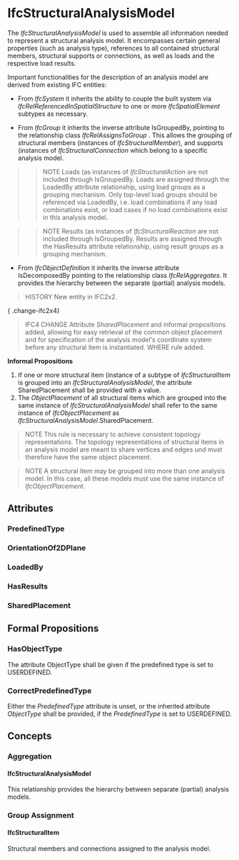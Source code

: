 # IfcStructuralAnalysisModel

The _IfcStructuralAnalysisModel_ is used to assemble all information needed to represent a structural analysis model. It encompasses certain general properties (such as analysis type), references to all contained structural members, structural supports or connections, as well as loads and the respective load results.<!-- end of definition -->

Important functionalities for the description of an analysis model are derived from existing IFC entities:

* From _IfcSystem_ it inherits the ability to couple the built system via _IfcRelReferencedInSpatialStructure_ to one or more _IfcSpatialElement_ subtypes as necessary.

* From _IfcGroup_ it inherits the inverse attribute IsGroupedBy, pointing to the relationship class _IfcRelAssignsToGroup_ . This allows the grouping of structural members (instances of _IfcStructuralMember_), and supports (instances of _IfcStructuralConnection_ which belong to a specific analysis model.

>> NOTE  Loads (as instances of _IfcStructuralAction_ are not included through IsGroupedBy. Loads are assigned through the LoadedBy attribute relationship, using load groups as a grouping mechanism. Only top-level load groups should be referenced via LoadedBy, i.e. load combinations if any load combinations exist, or load cases if no load combinations exist in this analysis model.

>> NOTE  Results (as instances of _IfcStructuralReaction_ are not included through IsGroupedBy. Results are assigned through the HasResults attribute relationship, using result groups as a grouping mechanism.

* From _IfcObjectDefinition_ it inherits the inverse attribute IsDecomposedBy pointing to the relationship class _IfcRelAggregates_. It provides the hierarchy between the separate (partial) analysis models.

> HISTORY  New entity in IFC2x2.

{ .change-ifc2x4}
> IFC4 CHANGE  Attribute _SharedPlacement_ and informal propositions added, allowing for easy retrieval of the common object placement and for specification of the analysis model's coordinate system before any structural item is instantiated. WHERE rule added.

**Informal Propositions**

1. If one or more structural item (instance of a subtype of _IfcStructuralItem_ is grouped into an _IfcStructuralAnalysisModel_, the attribute SharedPlacement shall be provided with a value.
2. The _ObjectPlacement_ of all structural items which are grouped into the same instance of _IfcStructuralAnalysisModel_ shall refer to the same instance of _IfcObjectPlacement_ as _IfcStructuralAnalysisModel_.SharedPlacement.


> NOTE  This rule is necessary to achieve consistent topology representations. The topology representations of structural items in an analysis model are meant to share vertices and edges und must therefore have the same object placement.

> NOTE  A structural item may be grouped into more than one analysis model. In this case, all these models must use the same instance of _IfcObjectPlacement_.

## Attributes

### PredefinedType


### OrientationOf2DPlane


### LoadedBy


### HasResults


### SharedPlacement


## Formal Propositions

### HasObjectType
The attribute ObjectType shall be given if the predefined type is set to USERDEFINED.

### CorrectPredefinedType
Either the _PredefinedType_ attribute is unset, or the inherited attribute _ObjectType_ shall be provided, if the _PredefinedType_ is set to USERDEFINED.

## Concepts

### Aggregation



#### IfcStructuralAnalysisModel

This relationship provides the hierarchy between separate (partial) analysis models.

### Group Assignment



#### IfcStructuralItem

Structural members and connections assigned to the analysis model.

